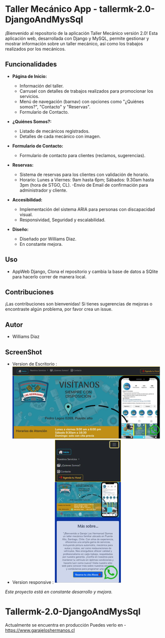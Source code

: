 # Taller Mecánico App - tallermk-2.0-DjangoAndMysSql

¡Bienvenido al repositorio de la aplicación Taller Mecánico versión 2.0! Esta aplicación web, desarrollada con Django y MySQL, permite gestionar y mostrar información sobre un taller mecánico, así como los trabajos realizados por los mecánicos.

## Funcionalidades

- **Página de Inicio:**
  - Información del taller.
  - Carrusel con detalles de trabajos realizados para promocionar los servicios.
  - Menú de navegación (barnav) con opciones como "¿Quiénes somos?", "Contacto" y "Reservas".
  - Formulario de Contacto.

- **¿Quiénes Somos?:**
  - Listado de mecánicos registrados.
  - Detalles de cada mecánico con imagen.
  

- **Formulario de Contacto:**
  - Formulario de contacto para clientes (reclamos, sugerencias).

- **Reservas:**
  - Sistema de reservas para los clientes con validación de horario.
  - Horario: Lunes a Viernes: 9am hasta 6pm; Sábados: 9.30am hasta 3pm (hora de STGO, CL).
  -Envio de Email de confirmación para administrador y cliente.

- **Accesibilidad:**
  - Implementación del sistema ARIA para personas con discapacidad visual.
  - Responsividad, Seguridad y escalabilidad.

- **Diseño:**
  - Diseñado por Williams Diaz.
  - En constante mejora.

## Uso
- AppWeb Django, Clona el repositorio y cambia la base de datos a SQlite para hacerlo correr de manera local.

## Contribuciones

¡Las contribuciones son bienvenidas! Si tienes sugerencias de mejoras o encontraste algún problema, por favor crea un issue.

## Autor

- Williams Diaz

## ScreenShot
  -  Version de Escritorio : 
![Captura de pantalla completa](images/ss_fulls.jpg)
  -  Version responsive : 
![Captura de pantalla responsive en iPhone 14](images/ss_responsive_iphone14.jpg)





*Este proyecto está en constante desarrollo y mejora.*


# Tallermk-2.0-DjangoAndMysSql
Actualmente se encuentra en producción
Puedes verlo en - https://www.garajeloshermanos.cl
